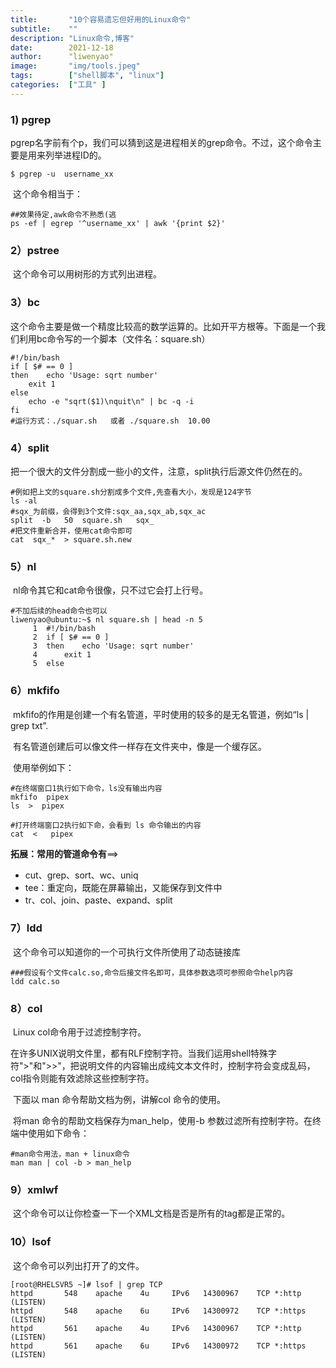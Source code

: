 ```yaml
---
title:       "10个容易遗忘但好用的Linux命令"
subtitle:    ""
description: "Linux命令,博客"
date:        2021-12-18
author:      "liwenyao"
image:       "img/tools.jpeg"
tags:        ["shell脚本", "linux"]
categories:  ["工具" ]
---
```




### 1)   pgrep

​	pgrep名字前有个p，我们可以猜到这是进程相关的grep命令。不过，这个命令主要是用来列举进程ID的。

```shell
$ pgrep -u  username_xx
```

​	这个命令相当于：

```shell
##效果待定,awk命令不熟悉(逃
ps -ef | egrep '^username_xx' | awk '{print $2}'   
```

### 2）pstree

​	这个命令可以用树形的方式列出进程。

### 3）bc

​	这个命令主要是做一个精度比较高的数学运算的。比如开平方根等。下面是一个我们利用bc命令写的一个脚本（文件名：square.sh）

```shell
#!/bin/bash
if [ $# == 0 ]
then    echo 'Usage: sqrt number'    
	exit 1
else    
	echo -e "sqrt($1)\nquit\n" | bc -q -i
fi
#运行方式：./squar.sh   或者 ./square.sh  10.00
```

### 4）split

​	把一个很大的文件分割成一些小的文件，注意，split执行后源文件仍然在的。

```shell
#例如把上文的square.sh分割成多个文件,先查看大小，发现是124字节
ls -al 
#sqx_为前缀，会得到3个文件:sqx_aa,sqx_ab,sqx_ac
split  -b   50  square.sh   sqx_  
#把文件重新合并，使用cat命令即可
cat  sqx_*  > square.sh.new
```

### 5）nl

​	nl命令其它和cat命令很像，只不过它会打上行号。

```shell
#不加后续的head命令也可以
liwenyao@ubuntu:~$ nl square.sh | head -n 5
     1	#!/bin/bash
     2	if [ $# == 0 ]
     3	then    echo 'Usage: sqrt number'    
     4		exit 1
     5	else 
```

### 6）mkfifo

​	mkfifo的作用是创建一个有名管道，平时使用的较多的是无名管道，例如“ls | grep txt”.

​	有名管道创建后可以像文件一样存在文件夹中，像是一个缓存区。

​	使用举例如下：

```shell
#在终端窗口1执行如下命令，ls没有输出内容
mkfifo  pipex
ls  >  pipex

#打开终端窗口2执行如下命，会看到 ls 命令输出的内容
cat  <   pipex 
```

**拓展：常用的管道命令有**==>

- cut、grep、sort、wc、uniq
- tee：重定向，既能在屏幕输出，又能保存到文件中
- tr、col、join、paste、expand、split

### 7）ldd

​	这个命令可以知道你的一个可执行文件所使用了动态链接库
```shell
###假设有个文件calc.so,命令后接文件名即可，具体参数选项可参照命令help内容
ldd calc.so
```

### 8）col

​	Linux col命令用于过滤控制字符。

​	在许多UNIX说明文件里，都有RLF控制字符。当我们运用shell特殊字符">"和">>"，把说明文件的内容输出成纯文本文件时，控制字符会变成乱码，col指令则能有效滤除这些控制字符。

​	下面以 man 命令帮助文档为例，讲解col 命令的使用。

​	将man 命令的帮助文档保存为man_help，使用-b 参数过滤所有控制字符。在终端中使用如下命令：

```shell
#man命令用法，man + linux命令
man man | col -b > man_help 
```

### 9）xmlwf

​	这个命令可以让你检查一下一个XML文档是否是所有的tag都是正常的。

### 10）lsof

​	这个命令可以列出打开了的文件。

```shell
[root@RHELSVR5 ~]# lsof | grep TCP
httpd       548    apache    4u     IPv6   14300967    TCP *:http (LISTEN)
httpd       548    apache    6u     IPv6   14300972    TCP *:https (LISTEN)
httpd       561    apache    4u     IPv6   14300967    TCP *:http (LISTEN)
httpd       561    apache    6u     IPv6   14300972    TCP *:https (LISTEN)
```